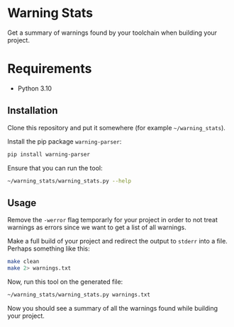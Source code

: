 # Warning Stats

Get a summary of warnings found by your toolchain when building your project.

# Requirements

- Python 3.10

## Installation

Clone this repository and put it somewhere (for example `~/warning_stats`).

Install the pip package `warning-parser`:

``` sh
pip install warning-parser
```

Ensure that you can run the tool:

``` sh
~/warning_stats/warning_stats.py --help
```

## Usage

Remove the `-werror` flag temporarly for your project in order to not treat
warnings as errors since we want to get a list of all warnings.

Make a full build of your project and redirect the output to `stderr` into a
file. Perhaps something like this:

``` sh
make clean
make 2> warnings.txt
```

Now, run this tool on the generated file:

``` sh
~/warning_stats/warning_stats.py warnings.txt
```

Now you should see a summary of all the warnings found while building your
project.
